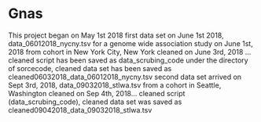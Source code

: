 # Gnas
This project began on May 1st 2018
first data set on June 1st 2018, data_06012018_nycny.tsv for a genome wide association study on June 1st, 2018 from cohort in New York City, New York
cleaned on June 3rd, 2018 ... cleaned script has been saved as data_scrubing_code under the directory of sorcecode, cleaned data set has been saved as cleaned06032018_data_06012018_nycny.tsv
second data set arrived on Sept 3rd, 2018, data_09032018_stlwa.tsv from a cohort in Seattle, Washington
cleaned on Sep 4th, 2018... cleaned script (data_scrubing_code), cleaned data set was saved as cleaned09042018_data_09032018_stlwa.tsv
